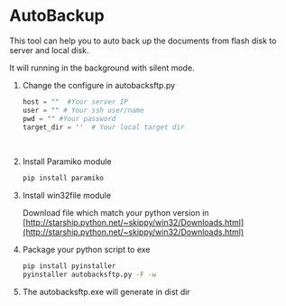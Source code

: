 # AutoBackup

This tool can help you to auto back up the documents from flash disk to server and local disk.

It will running in the background with silent mode.

1. Change the configure in autobacksftp.py

   ```python
   host = ""  #Your server IP
   user = "" # Your ssh user/name
   pwd = "" #Your password
   target_dir = ''  # Your local target dir
   ```

   ​


1. Install Paramiko module

   ```bash
   pip install paramiko
   ```

2. Install win32file module

   Download file which match your python version in [http://starship.python.net/~skippy/win32/Downloads.html](http://starship.python.net/~skippy/win32/Downloads.html)

3. Package your python script to exe

   ```bash
   pip install pyinstaller
   pyinstaller autobacksftp.py -F -w
   ```

4. The autobacksftp.exe will generate in dist dir

